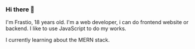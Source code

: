 ### Hi there 👋

I'm Frastio, 18 years old.
I'm a web developer, i can do frontend website or backend.
I like to use JavaScript to do my works.

I currently learning about the MERN stack.

